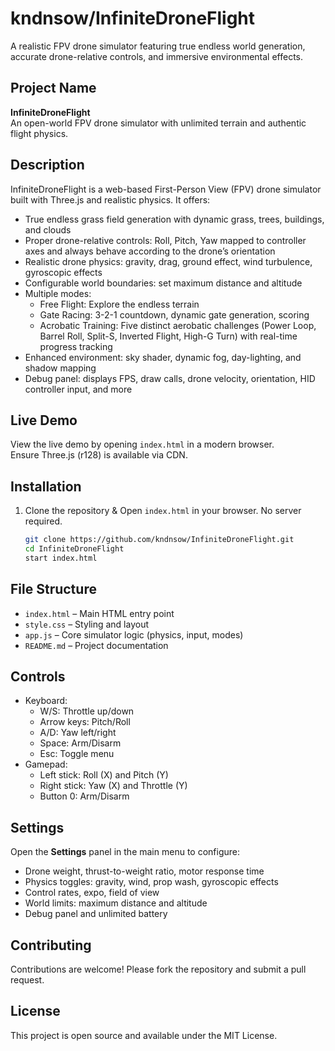 # kndnsow/InfiniteDroneFlight

A realistic FPV drone simulator featuring true endless world generation, accurate drone-relative controls, and immersive environmental effects.

## Project Name

**InfiniteDroneFlight**  
An open-world FPV drone simulator with unlimited terrain and authentic flight physics.

## Description

InfiniteDroneFlight is a web-based First-Person View (FPV) drone simulator built with Three.js and realistic physics. It offers:

- True endless grass field generation with dynamic grass, trees, buildings, and clouds  
- Proper drone-relative controls: Roll, Pitch, Yaw mapped to controller axes and always behave according to the drone’s orientation  
- Realistic drone physics: gravity, drag, ground effect, wind turbulence, gyroscopic effects  
- Configurable world boundaries: set maximum distance and altitude  
- Multiple modes:
  - Free Flight: Explore the endless terrain  
  - Gate Racing: 3-2-1 countdown, dynamic gate generation, scoring  
  - Acrobatic Training: Five distinct aerobatic challenges (Power Loop, Barrel Roll, Split-S, Inverted Flight, High-G Turn) with real-time progress tracking  
- Enhanced environment: sky shader, dynamic fog, day-lighting, and shadow mapping  
- Debug panel: displays FPS, draw calls, drone velocity, orientation, HID controller input, and more  

## Live Demo

View the live demo by opening `index.html` in a modern browser.  
Ensure Three.js (r128) is available via CDN.

## Installation

1. Clone the repository & Open `index.html` in your browser. No server required.
   ```bash
   git clone https://github.com/kndnsow/InfiniteDroneFlight.git
   cd InfiniteDroneFlight
   start index.html
   ```

## File Structure

- `index.html` – Main HTML entry point  
- `style.css` – Styling and layout  
- `app.js` – Core simulator logic (physics, input, modes)  
- `README.md` – Project documentation  

## Controls

- Keyboard:  
  - W/S: Throttle up/down  
  - Arrow keys: Pitch/Roll  
  - A/D: Yaw left/right  
  - Space: Arm/Disarm  
  - Esc: Toggle menu  
- Gamepad:  
  - Left stick: Roll (X) and Pitch (Y)  
  - Right stick: Yaw (X) and Throttle (Y)  
  - Button 0: Arm/Disarm  

## Settings

Open the **Settings** panel in the main menu to configure:

- Drone weight, thrust-to-weight ratio, motor response time  
- Physics toggles: gravity, wind, prop wash, gyroscopic effects  
- Control rates, expo, field of view  
- World limits: maximum distance and altitude  
- Debug panel and unlimited battery  

## Contributing

Contributions are welcome! Please fork the repository and submit a pull request.

## License

This project is open source and available under the MIT License.
